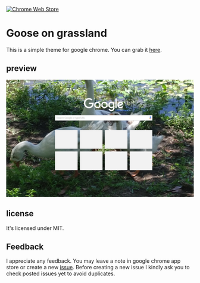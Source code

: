 [![Chrome Web Store](https://img.shields.io/chrome-web-store/users/bgkebiblmhpplhdcheodnappdccappeb)](https://chrome.google.com/webstore/detail/goose-on-grassland/bgkebiblmhpplhdcheodnappdccappeb)

# Goose on grassland

This is a simple theme for google chrome. You can grab it
[here](https://chrome.google.com/webstore/detail/goose-on-grassland/bgkebiblmhpplhdcheodnappdccappeb).

## preview

![alt text](images/preview-1280x800.png)

## license

It's licensed under MIT.

## Feedback

I appreciate any feedback. You may leave a note in google chrome app store or create a new
[issue](https://github.com/AMartinNo1/chrome-theme-goose-on-grassland/issues). Before creating
a new issue I kindly ask you to check posted issues yet to avoid duplicates.
